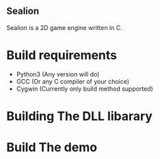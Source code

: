 
## Sealion

Sealion is a 2D game engine written in C.

# Build requirements
* Python3 (Any version will do)
* GCC (Or any C compiler of your choice)
* Cygwin (Currently only build method supported)

# Building The DLL libarary
<c make lib> 

# Build The demo
<c make game>

